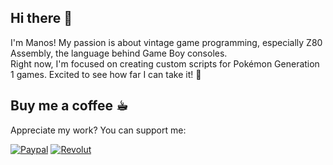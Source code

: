 ## Hi there 👋

I'm Manos! My passion is about vintage game programming, especially Z80 Assembly, the language behind Game Boy consoles.<br>
Right now, I'm focused on creating custom scripts for Pokémon Generation 1 games. Excited to see how far I can take it! 🚀

## Buy me a coffee ☕︎
Appreciate my work? You can support me:

[![Paypal](https://img.shields.io/badge/Donate-PayPal-blue.svg)](https://www.paypal.com/donate?business=manosgouzibas@yahoo.gr&currency_code=EUR)
[![Revolut](https://img.shields.io/badge/Donate-Revolut-blue.svg)](https://www.revolut.me/emmanoj7r6)

<!--
**M4n0zz/M4n0zz** is a ✨ _special_ ✨ repository because its `README.md` (this file) appears on your GitHub profile.

Here are some ideas to get you started:

- 🔭 I’m currently working on ...
- 🌱 I’m currently learning ...
- 👯 I’m looking to collaborate on ...
- 🤔 I’m looking for help with ...
- 💬 Ask me about ...
- 📫 How to reach me: ...
- 😄 Pronouns: ...
- ⚡ Fun fact: ...
-->
